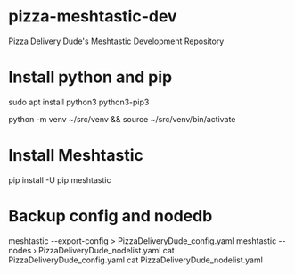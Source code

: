 # pizza-meshtastic-dev
Pizza Delivery Dude's Meshtastic Development Repository

# Install python and pip
sudo apt install python3 python3-pip3

python -m venv ~/src/venv && source ~/src/venv/bin/activate

# Install Meshtastic
pip install -U pip meshtastic

# Backup config and nodedb
meshtastic --export-config > PizzaDeliveryDude_config.yaml 
meshtastic --nodes › PizzaDeliveryDude_nodelist.yaml 
cat PizzaDeliveryDude_config.yaml 
cat PizzaDeliveryDude_nodelist.yaml
